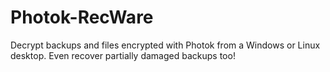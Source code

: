 # Photok-RecWare
Decrypt backups and files encrypted with Photok from a Windows or Linux desktop. Even recover partially damaged backups too!
